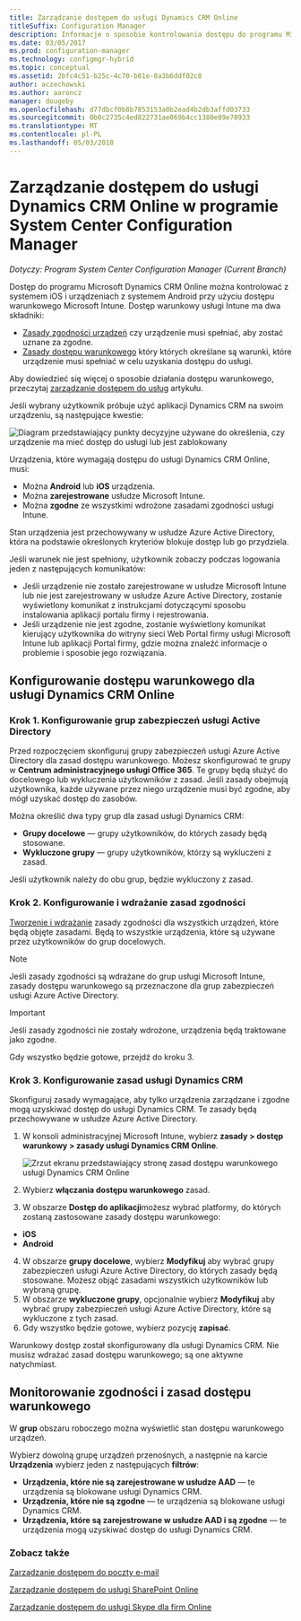 ```yaml
---
title: Zarządzanie dostępem do usługi Dynamics CRM Online
titleSuffix: Configuration Manager
description: Informacje o sposobie kontrolowania dostępu do programu Microsoft Dynamics CRM Online z urządzeń iOS i Android przy użyciu dostępu warunkowego Microsoft Intune.
ms.date: 03/05/2017
ms.prod: configuration-manager
ms.technology: configmgr-hybrid
ms.topic: conceptual
ms.assetid: 2bfc4c51-b25c-4c70-b81e-8a3b6ddf02c8
author: aczechowski
ms.author: aaroncz
manager: dougeby
ms.openlocfilehash: d77dbcf0b8b7853153a0b2ead4b2db3affd03733
ms.sourcegitcommit: 0b0c2735c4ed822731ae069b4cc1380e89e78933
ms.translationtype: MT
ms.contentlocale: pl-PL
ms.lasthandoff: 05/03/2018
---
```

# <a name="manage-dynamics-crm-online-access-in-system-center-configuration-manager"></a>Zarządzanie dostępem do usługi Dynamics CRM Online w programie System Center Configuration Manager

*Dotyczy: Program System Center Configuration Manager (Current Branch)*

Dostęp do programu Microsoft Dynamics CRM Online można kontrolować z systemem iOS i urządzeniach z systemem Android przy użyciu dostępu warunkowego Microsoft Intune.  Dostęp warunkowy usługi Intune ma dwa składniki:
* [Zasady zgodności urządzeń](../../protect/deploy-use/device-compliance-policies.md) czy urządzenie musi spełniać, aby zostać uznane za zgodne.
* [Zasady dostępu warunkowego](../../protect/deploy-use/manage-access-to-services.md) który których określane są warunki, które urządzenie musi spełniać w celu uzyskania dostępu do usługi.

Aby dowiedzieć się więcej o sposobie działania dostępu warunkowego, przeczytaj [zarządzanie dostępem do usług](../../protect/deploy-use/manage-access-to-services.md) artykułu.


Jeśli wybrany użytkownik próbuje użyć aplikacji Dynamics CRM na swoim urządzeniu, są następujące kwestie:

![Diagram przedstawiający punkty decyzyjne używane do określenia, czy urządzenie ma mieć dostęp do usługi lub jest zablokowany](media/mdm-ca-dynamics-crm-flow-diagram.png)

Urządzenia, które wymagają dostępu do usługi Dynamics CRM Online, musi:
* Można **Android** lub **iOS** urządzenia.
* Można **zarejestrowane** usłudze Microsoft Intune.
* Można **zgodne** ze wszystkimi wdrożone zasadami zgodności usługi Intune.

Stan urządzenia jest przechowywany w usłudze Azure Active Directory, która na podstawie określonych kryteriów blokuje dostęp lub go przydziela.

Jeśli warunek nie jest spełniony, użytkownik zobaczy podczas logowania jeden z następujących komunikatów:
* Jeśli urządzenie nie zostało zarejestrowane w usłudze Microsoft Intune lub nie jest zarejestrowany w usłudze Azure Active Directory, zostanie wyświetlony komunikat z instrukcjami dotyczącymi sposobu instalowania aplikacji portalu firmy i rejestrowania.
* Jeśli urządzenie nie jest zgodne, zostanie wyświetlony komunikat kierujący użytkownika do witryny sieci Web Portal firmy usługi Microsoft Intune lub aplikacji Portal firmy, gdzie można znaleźć informacje o problemie i sposobie jego rozwiązania.

## <a name="configure-conditional-access-for-dynamics-crm-online"></a>Konfigurowanie dostępu warunkowego dla usługi Dynamics CRM Online  
### <a name="step-1-configure-active-directory-security-groups"></a>Krok 1. Konfigurowanie grup zabezpieczeń usługi Active Directory

Przed rozpoczęciem skonfiguruj grupy zabezpieczeń usługi Azure Active Directory dla zasad dostępu warunkowego. Możesz skonfigurować te grupy w **Centrum administracyjnego usługi Office 365**. Te grupy będą służyć do docelowego lub wykluczenia użytkowników z zasad. Jeśli zasady obejmują użytkownika, każde używane przez niego urządzenie musi być zgodne, aby mógł uzyskać dostęp do zasobów.

Można określić dwa typy grup dla zasad usługi Dynamics CRM:
* **Grupy docelowe** — grupy użytkowników, do których zasady będą stosowane.
* **Wykluczone grupy** — grupy użytkowników, którzy są wykluczeni z zasad.

Jeśli użytkownik należy do obu grup, będzie wykluczony z zasad.

### <a name="step-2-configure-and-deploy-a-compliance-policy"></a>Krok 2. Konfigurowanie i wdrażanie zasad zgodności
[Tworzenie i wdrażanie](../../protect/deploy-use/device-compliance-policies.md) zasady zgodności dla wszystkich urządzeń, które będą objęte zasadami. Będą to wszystkie urządzenia, które są używane przez użytkowników do grup docelowych.

> [!NOTE]
> Jeśli zasady zgodności są wdrażane do grup usługi Microsoft Intune, zasady dostępu warunkowego są przeznaczone dla grup zabezpieczeń usługi Azure Active Directory.

> [!IMPORTANT]
> Jeśli zasady zgodności nie zostały wdrożone, urządzenia będą traktowane jako zgodne.

Gdy wszystko będzie gotowe, przejdź do kroku 3.
### <a name="step-3-configure-the-dynamics-crm-policy"></a>Krok 3. Konfigurowanie zasad usługi Dynamics CRM
Skonfiguruj zasady wymagające, aby tylko urządzenia zarządzane i zgodne mogą uzyskiwać dostęp do usługi Dynamics CRM. Te zasady będą przechowywane w usłudze Azure Active Directory.

1.  W konsoli administracyjnej Microsoft Intune, wybierz **zasady > dostęp warunkowy > zasady usługi Dynamics CRM Online**.

     ![Zrzut ekranu przedstawiający stronę zasad dostępu warunkowego usługi Dynamics CRM Online](media/mdm-ca-dynamics-crm-policy-configuration.png)

2.  Wybierz **włączania dostępu warunkowego** zasad.
3.  W obszarze **Dostęp do aplikacji**możesz wybrać platformy, do których zostaną zastosowane zasady dostępu warunkowego:
  * **iOS**
  * **Android**
4.  W obszarze **grupy docelowe**, wybierz **Modyfikuj** aby wybrać grupy zabezpieczeń usługi Azure Active Directory, do których zasady będą stosowane. Możesz objąć zasadami wszystkich użytkowników lub wybraną grupę.
5.  W obszarze **wykluczone grupy**, opcjonalnie wybierz **Modyfikuj** aby wybrać grupy zabezpieczeń usługi Azure Active Directory, które są wykluczone z tych zasad.
6.  Gdy wszystko będzie gotowe, wybierz pozycję **zapisać**.

Warunkowy dostęp został skonfigurowany dla usługi Dynamics CRM. Nie musisz wdrażać zasad dostępu warunkowego; są one aktywne natychmiast.
##  <a name="monitor-the-compliance-and-conditional-access-policies"></a>Monitorowanie zgodności i zasad dostępu warunkowego

W **grup** obszaru roboczego można wyświetlić stan dostępu warunkowego urządzeń.

Wybierz dowolną grupę urządzeń przenośnych, a następnie na karcie **Urządzenia** wybierz jeden z następujących **filtrów**:
* **Urządzenia, które nie są zarejestrowane w usłudze AAD** — te urządzenia są blokowane usługi Dynamics CRM.
* **Urządzenia, które nie są zgodne** — te urządzenia są blokowane usługi Dynamics CRM.
* **Urządzenia, które są zarejestrowane w usłudze AAD i są zgodne** — te urządzenia mogą uzyskiwać dostęp do usługi Dynamics CRM.

###  <a name="see-also"></a>Zobacz także
[Zarządzanie dostępem do poczty e-mail](../../protect/deploy-use/manage-email-access.md)

[Zarządzanie dostępem do usługi SharePoint Online](../../protect/deploy-use/manage-sharepoint-online-access.md)

[Zarządzanie dostępem do usługi Skype dla firm Online](../../protect/deploy-use/manage-skype-for-business-online-access.md)
